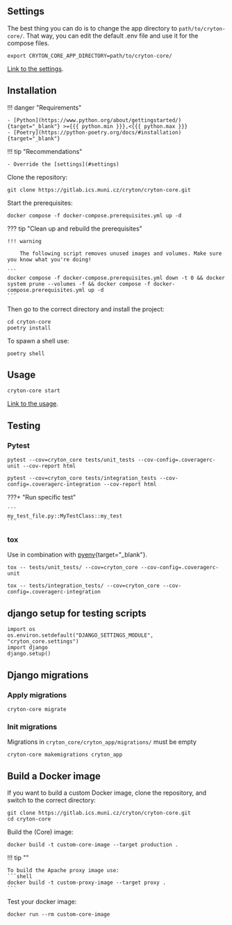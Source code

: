 ## Settings
The best thing you can do is to change the app directory to `path/to/cryton-core/`. That way, you can edit the default .env file
and use it for the compose files.
```shell
export CRYTON_CORE_APP_DIRECTORY=path/to/cryton-core/
```

[Link to the settings](../components/core.md#settings).

## Installation

!!! danger "Requirements"

    - [Python](https://www.python.org/about/gettingstarted/){target="_blank"} >={{{ python.min }}},<{{{ python.max }}}
    - [Poetry](https://python-poetry.org/docs/#installation){target="_blank"}

!!! tip "Recommendations"

    - Override the [settings](#settings)

Clone the repository:
```shell
git clone https://gitlab.ics.muni.cz/cryton/cryton-core.git
```

Start the prerequisites:
```shell
docker compose -f docker-compose.prerequisites.yml up -d
```

??? tip "Clean up and rebuild the prerequisites"

    !!! warning

        The following script removes unused images and volumes. Make sure you know what you're doing!

    ```
    docker compose -f docker-compose.prerequisites.yml down -t 0 && docker system prune --volumes -f && docker compose -f docker-compose.prerequisites.yml up -d 
    ```

Then go to the correct directory and install the project:
```shell
cd cryton-core
poetry install
```

To spawn a shell use:
```shell
poetry shell
```

## Usage
```shell
cryton-core start
```

[Link to the usage](../components/core.md#usage).

## Testing

### Pytest
```
pytest --cov=cryton_core tests/unit_tests --cov-config=.coveragerc-unit --cov-report html
```

```
pytest --cov=cryton_core tests/integration_tests --cov-config=.coveragerc-integration --cov-report html
```

???+ "Run specific test" 

    ```
    my_test_file.py::MyTestClass::my_test
    ```

### tox
Use in combination with [pyenv](https://github.com/pyenv/pyenv){target="_blank"}.

```shell
tox -- tests/unit_tests/ --cov=cryton_core --cov-config=.coveragerc-unit
```

```shell
tox -- tests/integration_tests/ --cov=cryton_core --cov-config=.coveragerc-integration
```

## django setup for testing scripts

```
import os
os.environ.setdefault("DJANGO_SETTINGS_MODULE", "cryton_core.settings")
import django
django.setup()
```

## Django migrations  

### Apply migrations
```
cryton-core migrate
```

### Init migrations
Migrations in `cryton_core/cryton_app/migrations/` must be empty
```
cryton-core makemigrations cryton_app
```

## Build a Docker image
If you want to build a custom Docker image, clone the repository, and switch to the correct directory:
```shell
git clone https://gitlab.ics.muni.cz/cryton/cryton-core.git
cd cryton-core
```

Build the (Core) image:
```shell
docker build -t custom-core-image --target production .
```

!!! tip ""

    To build the Apache proxy image use:
    ```shell
    docker build -t custom-proxy-image --target proxy .
    ```

Test your docker image:
```shell
docker run --rm custom-core-image
```
